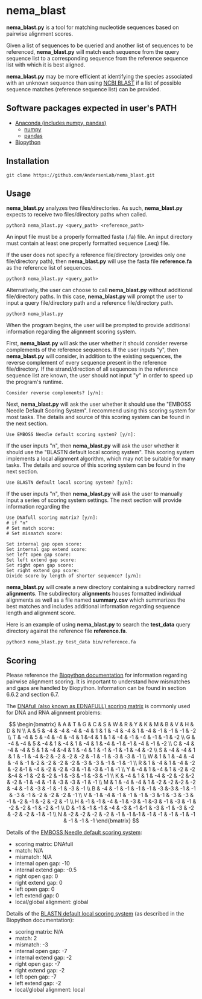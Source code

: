 # nema_blast
**nema_blast.py** is a tool for matching nucleotide sequences based on pairwise alignment scores. 

Given a list of sequences to be queried and another list of sequences to be referenced, **nema_blast.py** will match each sequence from the query sequence list to a corresponding sequence from the reference sequence list with which it is best aligned.

**nema_blast.py** may be more efficient at identifying the species associated with an unknown sequence than using [NCBI BLAST](https://blast.ncbi.nlm.nih.gov/Blast.cgi?PROGRAM=blastn&PAGE_TYPE=BlastSearch&LINK_LOC=blasthome) if a list of possible sequence matches (reference sequence list) can be provided.

## Software packages expected in user's PATH
* [Anaconda (includes numpy, pandas)](https://www.anaconda.com/products/distribution)
  * [numpy](https://numpy.org/install/)
  * [pandas](https://pandas.pydata.org/docs/getting_started/install.html)
* [Biopython](https://biopython.org/wiki/Download)
## Installation
    git clone https://github.com/AndersenLab/nema_blast.git
## Usage
**nema_blast.py** analyzes two files/directories. As such, **nema_blast.py** expects to receive two files/directory paths when called.

    python3 nema_blast.py <query_path> <reference_path>

An input file must be a properly formatted fasta (.fa) file. An input directory must contain at least one properly formatted sequence (.seq) file.

If the user does not specify a reference file/directory (provides only one file/directory path), then **nema_blast.py** will use the fasta file **reference.fa** as the reference list of sequences.

    python3 nema_blast.py <query_path>
    
Alternatively, the user can choose to call **nema_blast.py** without additional file/directory paths. In this case, **nema_blast.py** will prompt the user to input a query file/directory path and a reference file/directory path.
    
    python3 nema_blast.py

When the program begins, the user will be prompted to provide additional information regarding the alignment scoring system.

First, **nema_blast.py** will ask the user whether it should consider reverse complements of the reference sequences. If the user inputs "y", then **nema_blast.py** will consider, in addition to the existing sequences, the reverse complement of every sequence present in the reference file/directory.
If the strand/direction of all sequences in the reference sequence list are known, the user should not input "y" in order to speed up the program's runtime.

    Consider reverse complements? [y/n]: 
    
Next, **nema_blast.py** will ask the user whether it should use the "EMBOSS Needle Default Scoring System". I recommend using this scoring system for most tasks. The details and source of this scoring system can be found in the next section.

    Use EMBOSS Needle default scoring system? [y/n]: 

If the user inputs "n", then **nema_blast.py** will ask the user whether it should use the "BLASTN default local scoring system". This scoring system implements a local alignment algorithm, which may not be suitable for many tasks. The details and source of this scoring system can be found in the next section.

    Use BLASTN default local scoring system? [y/n]: 
    
If the user inputs "n", then **nema_blast.py** will ask the user to manually input a series of scoring system settings. The next section will provide information regarding the 

    Use DNAfull scoring matrix? [y/n]: 
    # if "n"
    # Set match score: 
    # Set mismatch score: 
    
    Set internal gap open score: 
    Set internal gap extend score: 
    Set left open gap score: 
    Set left extend gap score: 
    Set right open gap score: 
    Set right extend gap score: 
    Divide score by length of shorter sequence? [y/n]: 
    
**nema_blast.py** will create a new directory containing a subdirectory named **alignments**. The subdirectory **alignments** houses formatted individual alignments as well as a file named **summary.csv** which summarizes the best matches and includes additional information regarding sequence length and alignment score.

Here is an example of using **nema_blast.py** to search the **test_data** query directory against the reference file **reference.fa**. 
    
    python3 nema_blast.py test_data bin/reference.fa
    
## Scoring
Please reference the [Biopython documentation](http://biopython.org/DIST/docs/tutorial/Tutorial.html) for information regarding pairwise alignment scoring. It is important to understand how mismatches and gaps are handled by Biopython. Information can be found in section 6.6.2 and section 6.7.

The [DNAfull (also known as EDNAFULL) scoring matrix](https://rosalind.info/glossary/dnafull/) is commonly used for DNA and RNA alignment problems:

$$
\begin{bmatrix}
  &  A  & T &  G &  C &  S &  W  & R &  Y &  K &  M &  B &  V &  H &  D &  N \\
A &  5 & -4 & -4 & -4 & -4 &  1  & 1 & -4 & -4 &  1 & -4 & -1 & -1 & -1 & -2 \\
T & -4 &  5 & -4 & -4 & -4 &  1  &-4 &  1 &  1 & -4 & -1 & -4 & -1 & -1 & -2 \\
G & -4 & -4 &  5 & -4 &  1 & -4  & 1 & -4 &  1 & -4 & -1 & -1 & -4 & -1 & -2 \\
C & -4 & -4 & -4 &  5 &  1 & -4  &-4 &  1 & -4 &  1 & -1 & -1 & -1 & -4 & -2 \\
S & -4 & -4 &  1 &  1 & -1 & -4  &-2 & -2 & -2 & -2 & -1 & -1 & -3 & -3 & -1 \\
W &  1 &  1 & -4 & -4 & -4 & -1  &-2 & -2 & -2 & -2 & -3 & -3 & -1 & -1 & -1 \\
R &  1 & -4 &  1 & -4 & -2 & -2  &-1 & -4 & -2 & -2 & -3 & -1 & -3 & -1 & -1 \\
Y & -4 &  1 & -4 &  1 & -2 & -2  &-4 & -1 & -2 & -2 & -1 & -3 & -1 & -3 & -1 \\
K & -4  & 1 &  1 & -4 & -2 & -2  &-2 & -2 & -1 & -4 & -1 & -3 & -3 & -1 & -1 \\
M &  1 & -4 & -4 &  1 & -2 & -2  &-2 & -2 & -4 & -1 & -3 & -1 & -1 & -3 & -1 \\
B & -4 & -1 & -1 & -1 & -1 & -3  &-3 & -1 & -1 & -3 & -1 & -2 & -2 & -2 & -1 \\
V & -1 & -4 & -1 & -1 & -1 & -3  &-1 & -3 & -3 & -1 & -2 & -1 & -2 & -2 & -1 \\
H & -1 & -1 & -4 & -1 & -3 & -1  &-3 & -1 & -3 & -1 & -2 & -2 & -1 & -2 & -1 \\
D & -1 & -1 & -1 & -4 & -3 & -1  &-1 & -3 & -1 & -3 & -2 & -2 & -2 & -1 & -1 \\
N & -2 & -2 & -2 & -2 & -1 & -1  &-1 & -1 & -1 & -1 & -1 & -1 & -1 & -1 & -1
\end{bmatrix}
$$

Details of the [EMBOSS Needle default scoring system](https://www.ebi.ac.uk/Tools/psa/emboss_needle/):
* scoring matrix: DNAfull
* match: N/A
* mismatch: N/A
* internal open gap: -10
* internal extend gap: -0.5
* right open gap: 0
* right extend gap: 0
* left open gap: 0
* left extend gap: 0
* local/global alignment: global

Details of the [BLASTN default local scoring system](http://biopython.org/DIST/docs/tutorial/Tutorial.html#sec118) (as described in the Biopython documentation):
* scoring matrix: N/A
* match: 2
* mismatch: -3
* internal open gap: -7
* internal extend gap: -2
* right open gap: -7
* right extend gap: -2
* left open gap: -7
* left extend gap: -2
* local/global alignment: local
